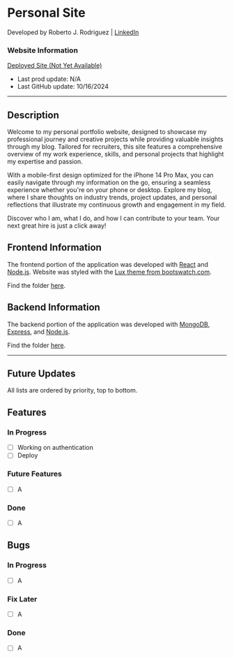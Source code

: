 # Personal Site

Developed by Roberto J. Rodriguez | [LinkedIn](https://www.linkedin.com/in/robertojrodriguez21/)

### Website Information

[Deployed Site (Not Yet Available)](https://github.com/robertojrodriguez21/personal-site)

- Last prod update: N/A
- Last GitHub update: 10/16/2024

---

## Description

Welcome to my personal portfolio website, designed to showcase my professional journey and creative projects while providing valuable insights through my blog. Tailored for recruiters, this site features a comprehensive overview of my work experience, skills, and personal projects that highlight my expertise and passion.

With a mobile-first design optimized for the iPhone 14 Pro Max, you can easily navigate through my information on the go, ensuring a seamless experience whether you're on your phone or desktop. Explore my blog, where I share thoughts on industry trends, project updates, and personal reflections that illustrate my continuous growth and engagement in my field.

Discover who I am, what I do, and how I can contribute to your team. Your next great hire is just a click away!

## Frontend Information

The frontend portion of the application was developed with [React](https://react.dev/) and [Node.js](https://nodejs.org/en). Website was styled with the [Lux theme from bootswatch.com](https://bootswatch.com/lux/).

Find the folder [here](https://github.com/robertojrodriguez21/personal-site/tree/master/frontend).

## Backend Information

The backend portion of the application was developed with [MongoDB](https://www.mongodb.com/), [Express](https://expressjs.com/), and [Node.js](https://nodejs.org/en).

Find the folder [here](https://github.com/robertojrodriguez21/personal-site/tree/master/backend).

---

## Future Updates

All lists are ordered by priority, top to bottom.

## Features

### In Progress

- [ ] Working on authentication
- [ ] Deploy

### Future Features

- [ ] A

### Done

- [ ] A

## Bugs

### In Progress

- [ ] A

### Fix Later

- [ ] A

### Done

- [ ] A
